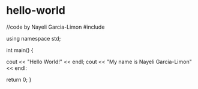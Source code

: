 # hello-world

//code by Nayeli Garcia-Limon
#include <iostream>
 
using namespace std;
  
int main()
{

cout << "Hello World!" << endl;
cout << "My name is Nayeli Garcia-Limon" << endl:

return 0;
}
